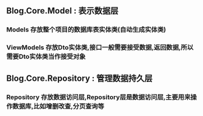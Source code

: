 
## Blog.Core.Model : 表示数据层

### Models 存放整个项目的数据库表实体类(自动生成实体类)

### ViewModels 存放Dto实体类,接口一般需要接受数据,返回数据,所以需要Dto实体类当作接受对象


## Blog.Core.Repository : 管理数据持久层

### Repository 存放数据访问层,Repository层是数据访问层,主要用来操作数据库,比如增删改查,分页查询等
